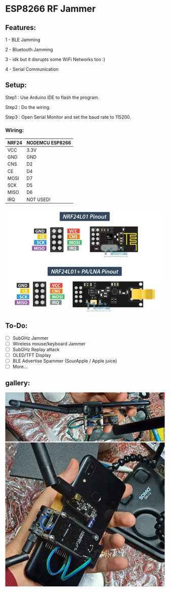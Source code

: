 # ESP8266 RF Jammer
## Features:
1 - BLE Jamming

2 - Bluetooth Jamming

3 - idk but it disrupts some WiFi Networks too :)

4 - Serial Communication

## Setup:
Step1 : Use Arduino IDE to flash the program.

Step2 : Do the wiring.

Step3 : Open Serial Monitor and set the baud rate to 115200.
### Wiring:
<center>

| NRF24 | NODEMCU ESP8266 |  
|-------|-----------------|  
| VCC | 3.3V |  
| GND | GND |  
| CNS | D2 |  
| CE | D4 |  
| MOSI | D7 |  
| SCK | D5 |  
| MISO | D6 |  
| IRQ | NOT USED! |

![Capture.PNG](https://github.com/SalarAmirSalari/ESP8266-RF-Jammer/blob/main/Assets/Capture.PNG?raw=true)
</center>

## To-Do:
- [ ] SubGHz Jammer
- [ ] Wireless mouse/keyboard Jammer
- [ ] SubGHz Replay attack
- [ ] OLED/TFT Display
- [ ] BLE Advertise Spammer (SourApple / Apple juice)
- [ ] More...

## gallery:

![photo_2025-01-26_22-31-55.jpg](https://github.com/SalarAmirSalari/ESP8266-RF-Jammer/blob/main/Assets/photo_2025-01-26_22-31-55.jpg?raw=true)
![photo_2025-01-26_22-31-57.jpg](https://github.com/SalarAmirSalari/ESP8266-RF-Jammer/blob/main/Assets/photo_2025-01-26_22-31-57.jpg?raw=true)

